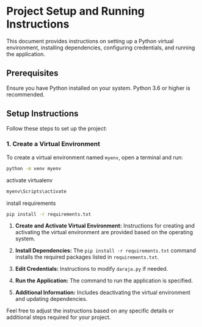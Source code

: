 # Project Setup and Running Instructions

This document provides instructions on setting up a Python virtual environment, installing dependencies, configuring credentials, and running the application.

## Prerequisites

Ensure you have Python installed on your system. Python 3.6 or higher is recommended.

## Setup Instructions

Follow these steps to set up the project:

### 1. Create a Virtual Environment

To create a virtual environment named `myenv`, open a terminal and run:

```sh
python -m venv myenv

```
activate virtualenv 
```sh
myenv\Scripts\activate
```

install requirements 
```sh
pip install -r requirements.txt
```

1. **Create and Activate Virtual Environment:** Instructions for creating and activating the virtual environment are provided based on the operating system.

2. **Install Dependencies:** The `pip install -r requirements.txt` command installs the required packages listed in `requirements.txt`.

3. **Edit Credentials:** Instructions to modify `daraja.py` if needed.

4. **Run the Application:** The command to run the application is specified.

5. **Additional Information:** Includes deactivating the virtual environment and updating dependencies.

Feel free to adjust the instructions based on any specific details or additional steps required for your project.